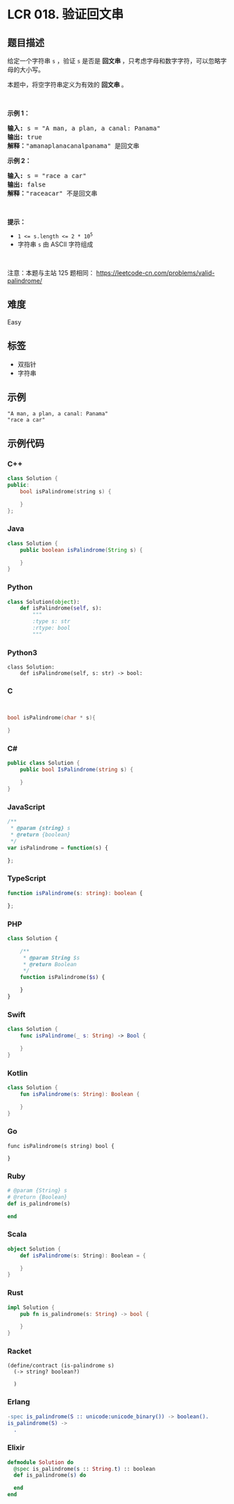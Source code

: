 # LCR 018. 验证回文串

## 题目描述

<p>给定一个字符串 <code>s</code> ，验证 <code>s</code>&nbsp;是否是&nbsp;<strong>回文串&nbsp;</strong>，只考虑字母和数字字符，可以忽略字母的大小写。</p>

<p>本题中，将空字符串定义为有效的&nbsp;<strong>回文串&nbsp;</strong>。</p>

<p>&nbsp;</p>

<p><strong>示例 1：</strong></p>

<pre>
<strong>输入: </strong>s =<strong> </strong>&quot;A man, a plan, a canal: Panama&quot;
<strong>输出:</strong> true
<strong>解释：</strong>&quot;amanaplanacanalpanama&quot; 是回文串</pre>

<p><strong>示例 2：</strong></p>

<pre>
<strong>输入:</strong> s = &quot;race a car&quot;
<strong>输出:</strong> false
<strong>解释：</strong>&quot;raceacar&quot; 不是回文串</pre>

<p>&nbsp;</p>

<p><strong>提示：</strong></p>

<ul>
	<li><code>1 &lt;= s.length &lt;= 2 * 10<sup>5</sup></code></li>
	<li>字符串 <code>s</code> 由 ASCII 字符组成</li>
</ul>

<p>&nbsp;</p>

<p><meta charset="UTF-8" />注意：本题与主站 125&nbsp;题相同：&nbsp;<a href="https://leetcode-cn.com/problems/valid-palindrome/">https://leetcode-cn.com/problems/valid-palindrome/</a></p>


## 难度

Easy

## 标签

- 双指针
- 字符串

## 示例

```
"A man, a plan, a canal: Panama"
"race a car"
```

## 示例代码

### C++

```cpp
class Solution {
public:
    bool isPalindrome(string s) {

    }
};
```

### Java

```java
class Solution {
    public boolean isPalindrome(String s) {

    }
}
```

### Python

```python
class Solution(object):
    def isPalindrome(self, s):
        """
        :type s: str
        :rtype: bool
        """
```

### Python3

```python3
class Solution:
    def isPalindrome(self, s: str) -> bool:
```

### C

```c


bool isPalindrome(char * s){

}
```

### C#

```csharp
public class Solution {
    public bool IsPalindrome(string s) {

    }
}
```

### JavaScript

```javascript
/**
 * @param {string} s
 * @return {boolean}
 */
var isPalindrome = function(s) {

};
```

### TypeScript

```typescript
function isPalindrome(s: string): boolean {

};
```

### PHP

```php
class Solution {

    /**
     * @param String $s
     * @return Boolean
     */
    function isPalindrome($s) {

    }
}
```

### Swift

```swift
class Solution {
    func isPalindrome(_ s: String) -> Bool {

    }
}
```

### Kotlin

```kotlin
class Solution {
    fun isPalindrome(s: String): Boolean {

    }
}
```

### Go

```golang
func isPalindrome(s string) bool {

}
```

### Ruby

```ruby
# @param {String} s
# @return {Boolean}
def is_palindrome(s)

end
```

### Scala

```scala
object Solution {
    def isPalindrome(s: String): Boolean = {

    }
}
```

### Rust

```rust
impl Solution {
    pub fn is_palindrome(s: String) -> bool {

    }
}
```

### Racket

```racket
(define/contract (is-palindrome s)
  (-> string? boolean?)

  )
```

### Erlang

```erlang
-spec is_palindrome(S :: unicode:unicode_binary()) -> boolean().
is_palindrome(S) ->
  .
```

### Elixir

```elixir
defmodule Solution do
  @spec is_palindrome(s :: String.t) :: boolean
  def is_palindrome(s) do

  end
end
```

